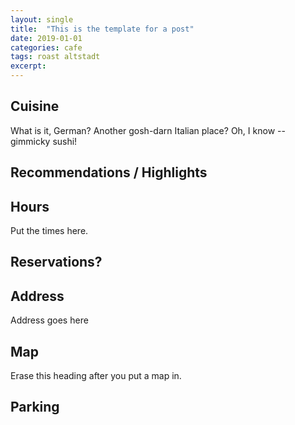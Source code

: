 ```yaml
---
layout: single
title:  "This is the template for a post"
date: 2019-01-01
categories: cafe
tags: roast altstadt
excerpt: 
---
```




## Cuisine ##
What is it, German?  Another gosh-darn Italian place?  Oh, I know -- gimmicky sushi!

## Recommendations / Highlights ##

## Hours ##
Put the times here.

## Reservations? ##

## Address ##
Address goes here

## Map ##
Erase this heading after you put a map in.

## Parking ##
